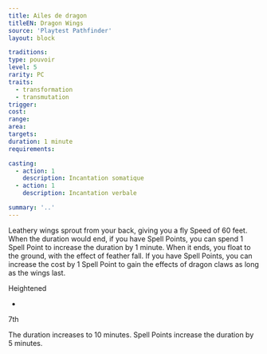 ```yaml
---
title: Ailes de dragon
titleEN: Dragon Wings
source: 'Playtest Pathfinder'
layout: block

traditions:
type: pouvoir
level: 5
rarity: PC
traits:
  - transformation
  - transmutation
trigger: 
cost: 
range: 
area: 
targets: 
duration: 1 minute
requirements: 

casting:
  - action: 1
    description: Incantation somatique
  - action: 1
    description: Incantation verbale

summary: '..'
---
```

Leathery wings sprout from your back, giving you a fly Speed of 60 feet. When the duration would end, if you have Spell Points, you can spend 1 Spell Point to increase the duration by 1 minute. When it ends, you float to the ground, with the effect of feather fall. If you have Spell Points, you can increase the cost by 1 Spell Point to gain the effects of dragon claws as long as the wings last.

Heightened

-

7th

The duration increases to 10 minutes. Spell Points increase the duration by 5 minutes.